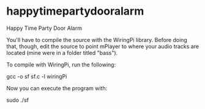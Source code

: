 # happytimepartydooralarm
Happy Time Party Door Alarm

You'll have to compile the source with the WiringPi library. Before doing that, though, edit the source to point mPlayer to where your audio tracks are located (mine were in a folder titled "bass").

To compile with WiringPi, run the following:

gcc -o sf sf.c -l wiringPi

Now you can execute the program with:

sudo ./sf
